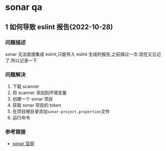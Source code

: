 # sonar qa

## 1 如何导致 eslint 报告(2022-10-28)

### 问题描述

sonar 无法直接集成 eslint,只能导入 eslint 生成的报告,之前搞过一次.现在又忘记了.所以记录一下

### 问题解决

1. 下载 scanner
2. 将 scanner 添加到环境变量
3. 创建一个 sonar 项目
4. 获取 sonar 项目的 token
5. 在项目根目录添加`sonar-project.properties`文件
6. 运行命令

### 参考链接

- [sonar 官网](https://docs.sonarqube.org/latest/analysis/scan/sonarscanner/)
